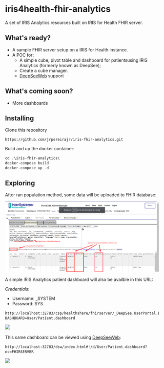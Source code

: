 # iris4health-fhir-analytics

A set of IRIS Analytics resources built on IRIS for Health FHIR server.

## What's ready?

* A sample FHIR server setup on a IRIS for Health instance.
* A POC for:
  * A simple cube, pivot table and dashboard for patientsusing IRIS Analytics (formerly known as DeepSee);
  * Create a cube manager.
  * [DeepSeeWeb](https://openexchange.intersystems.com/package/DeepSeeWeb) support

## What's coming soon?

* More dashboards

## Installing

Clone this repository

```
https://github.com/jrpereirajr/iris-fhir-analytics.git
```

Build and up the docker container:

```
cd .\iris-fhir-analytics\
docker-compose build
docker-compose up -d
```

## Exploring

After ran population method, some data will be uploaded to FHIR database:

<img src="https://raw.githubusercontent.com/jrpereirajr/iris4health-fhir-analytics/master/img/Screenshot_36.png"></img>

A simple IRIS Analytics patient dashboard will also be availble in this URL:

*Credentials*:
 * Username: _SYSTEM
 * Password: SYS

```
http://localhost:32783/csp/healthshare/fhirserver/_DeepSee.UserPortal.DashboardViewer.zen?DASHBOARD=User/Patient.dashboard
```
<img src="https://raw.githubusercontent.com/jrpereirajr/iris4health-fhir-analytics/master/img/ZFq9Wnsdh4.gif"></img>

This same dashboard can be viewed using [DeepSeeWeb](https://openexchange.intersystems.com/package/DeepSeeWeb):

```
http://localhost:32783/dsw/index.html#!/d/User/Patient.dashboard?ns=FHIRSERVER
```
<img src="https://raw.githubusercontent.com/jrpereirajr/iris4health-fhir-analytics/master/img/lj4mZjlnp5.gif"></img>
